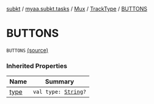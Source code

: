 [subkt](../../../index.md) / [myaa.subkt.tasks](../../index.md) / [Mux](../index.md) / [TrackType](index.md) / [BUTTONS](./-b-u-t-t-o-n-s.md)

# BUTTONS

`BUTTONS` [(source)](https://github.com/Myaamori/SubKt/blob/0.1.4/src/main/kotlin/myaa/subkt/tasks/muxtask.kt#L101)

### Inherited Properties

| Name | Summary |
|---|---|
| [type](type.md) | `val type: `[`String`](https://kotlinlang.org/api/latest/jvm/stdlib/kotlin/-string/index.html)`?` |

